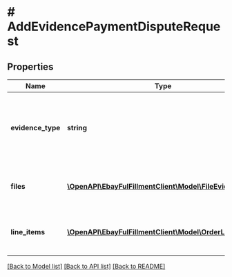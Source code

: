 # # AddEvidencePaymentDisputeRequest

## Properties

Name | Type | Description | Notes
------------ | ------------- | ------------- | -------------
**evidence_type** | **string** | This field is used to indicate the type of evidence being provided through one or more evidence files. All evidence files (if more than one) should be associated with the evidence type passed in this field. See the EvidenceTypeEnum type for the supported evidence types. For implementation help, refer to &lt;a href&#x3D;&#39;https://developer.ebay.com/api-docs/sell/fulfillment/types/api:EvidenceTypeEnum&#39;&gt;eBay API documentation&lt;/a&gt; | [optional]
**files** | [**\OpenAPI\EbayFulFillmentClient\Model\FileEvidence[]**](FileEvidence.md) | This array is used to specify one or more evidence files that will become part of a new evidence set associated with a payment dispute. At least one evidence file must be specified in the files array. The unique identifier of an evidence file is returned in the response payload of the uploadEvidence method. | [optional]
**line_items** | [**\OpenAPI\EbayFulFillmentClient\Model\OrderLineItems[]**](OrderLineItems.md) | This required array identifies the order line item(s) for which the evidence file(s) will be applicable. Both the itemId and lineItemID fields are needed to identify each order line item, and both of these values are returned under the evidenceRequests.lineItems array in the getPaymentDispute response. | [optional]

[[Back to Model list]](../../README.md#models) [[Back to API list]](../../README.md#endpoints) [[Back to README]](../../README.md)
